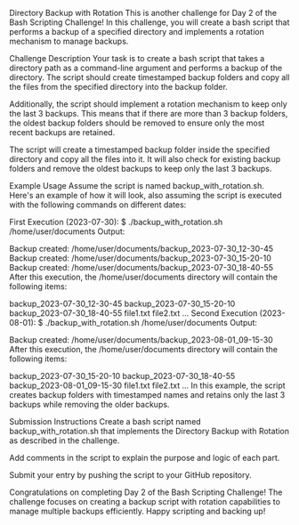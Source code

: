 Directory Backup with Rotation
This is another challenge for Day 2 of the Bash Scripting Challenge! In this challenge, you will create a bash script that performs a backup of a specified directory and implements a rotation mechanism to manage backups.

Challenge Description
Your task is to create a bash script that takes a directory path as a command-line argument and performs a backup of the directory. The script should create timestamped backup folders and copy all the files from the specified directory into the backup folder.

Additionally, the script should implement a rotation mechanism to keep only the last 3 backups. This means that if there are more than 3 backup folders, the oldest backup folders should be removed to ensure only the most recent backups are retained.

The script will create a timestamped backup folder inside the specified directory and copy all the files into it. It will also check for existing backup folders and remove the oldest backups to keep only the last 3 backups.

Example Usage
Assume the script is named backup_with_rotation.sh. Here's an example of how it will look, also assuming the script is executed with the following commands on different dates:

First Execution (2023-07-30):
$ ./backup_with_rotation.sh /home/user/documents
Output:

Backup created: /home/user/documents/backup_2023-07-30_12-30-45
Backup created: /home/user/documents/backup_2023-07-30_15-20-10
Backup created: /home/user/documents/backup_2023-07-30_18-40-55
After this execution, the /home/user/documents directory will contain the following items:

backup_2023-07-30_12-30-45
backup_2023-07-30_15-20-10
backup_2023-07-30_18-40-55
file1.txt
file2.txt
...
Second Execution (2023-08-01):
$ ./backup_with_rotation.sh /home/user/documents
Output:

Backup created: /home/user/documents/backup_2023-08-01_09-15-30
After this execution, the /home/user/documents directory will contain the following items:

backup_2023-07-30_15-20-10
backup_2023-07-30_18-40-55
backup_2023-08-01_09-15-30
file1.txt
file2.txt
...
In this example, the script creates backup folders with timestamped names and retains only the last 3 backups while removing the older backups.

Submission Instructions
Create a bash script named backup_with_rotation.sh that implements the Directory Backup with Rotation as described in the challenge.

Add comments in the script to explain the purpose and logic of each part.

Submit your entry by pushing the script to your GitHub repository.

Congratulations on completing Day 2 of the Bash Scripting Challenge! The challenge focuses on creating a backup script with rotation capabilities to manage multiple backups efficiently. Happy scripting and backing up!

